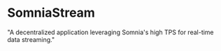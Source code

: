 # SomniaStream
"A decentralized application leveraging Somnia's high TPS for real-time data streaming."
